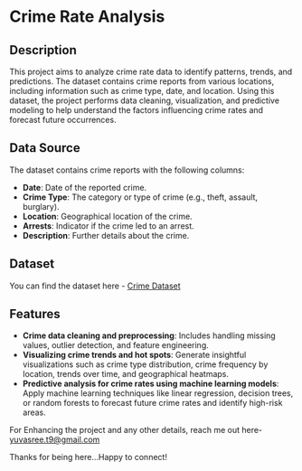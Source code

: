 # Crime Rate Analysis

## Description

This project aims to analyze crime rate data to identify patterns, trends, and predictions. The dataset contains crime reports from various locations, including information such as crime type, date, and location. Using this dataset, the project performs data cleaning, visualization, and predictive modeling to help understand the factors influencing crime rates and forecast future occurrences.

## Data Source

The dataset contains crime reports with the following columns:

- **Date**: Date of the reported crime.
- **Crime Type**: The category or type of crime (e.g., theft, assault, burglary).
- **Location**: Geographical location of the crime.
- **Arrests**: Indicator if the crime led to an arrest.
- **Description**: Further details about the crime.


## Dataset
You can find the dataset here - <a href=https://data.world/rajanand/crime-in-india >Crime Dataset</a>

## Features

- **Crime data cleaning and preprocessing**: Includes handling missing values, outlier detection, and feature engineering.
- **Visualizing crime trends and hot spots**: Generate insightful visualizations such as crime type distribution, crime frequency by location, trends over time, and geographical heatmaps.
- **Predictive analysis for crime rates using machine learning models**: Apply machine learning techniques like linear regression, decision trees, or random forests to forecast future crime rates and identify high-risk areas.

For Enhancing the project and any other details, reach me out here- yuvasree.t9@gmail.com

Thanks for being here...Happy to connect!
